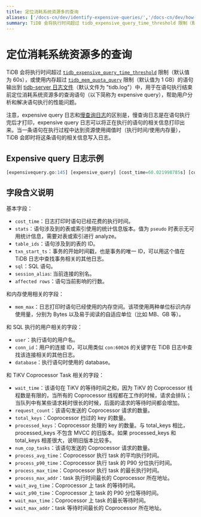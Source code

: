 ```yaml
---
title: 定位消耗系统资源多的查询
aliases: ['/docs-cn/dev/identify-expensive-queries/','/docs-cn/dev/how-to/maintain/identify-abnormal-queries/identify-expensive-queries/','/docs-cn/how-to/maintain/identify-abnormal-queries/identify-aborted-queries/','/docs-cn/dev/how-to/maintain/identify-abnormal-queries/identify-aborted-queries/']
summary: TiDB 会将执行时间超过 tidb_expensive_query_time_threshold 限制（默认值为 60s），或使用内存超过 tidb_mem_quota_query 限制（默认值为 1 GB）的语句输出到 tidb-server 日志文件中，用于定位消耗系统资源多的查询语句。expensive query 日志和慢查询日志的区别在于，expensive query 日志可以将正在执行的语句的相关信息打印出来。当一条语句在执行过程中达到资源使用阈值时，TiDB 会即时将这条语句的相关信息写入日志。
---
```


# 定位消耗系统资源多的查询

TiDB 会将执行时间超过 [`tidb_expensive_query_time_threshold`](/system-variables.md#tidb_expensive_query_time_threshold) 限制（默认值为 60s），或使用内存超过 [`tidb_mem_quota_query`](/system-variables.md#tidb_mem_quota_query) 限制（默认值为 1 GB）的语句输出到 [tidb-server 日志文件](/tidb-configuration-file.md#logfile)（默认文件为 "tidb.log"）中，用于在语句执行结束前定位消耗系统资源多的查询语句（以下简称为 expensive query），帮助用户分析和解决语句执行的性能问题。

注意，expensive query 日志和[慢查询日志](/identify-slow-queries.md)的区别是，慢查询日志是在语句执行完后才打印，expensive query 日志可以将正在执行的语句的相关信息打印出来。当一条语句在执行过程中达到资源使用阈值时（执行时间/使用内存量），TiDB 会即时将这条语句的相关信息写入日志。

## Expensive query 日志示例

```sql
[expensivequery.go:145] [expensive_query] [cost_time=60.021998785s] [cop_time=0.022540151s] [process_time=28.448316643s] [wait_time=0.045507163s] [request_count=430] [total_keys=3538276] [process_keys=3537846] [num_cop_tasks=430] [process_avg_time=0.066158875s] [process_p90_time=0.140427865s] [process_max_time=0.27903656s] [process_max_addr=tikv-1-peer:20160] [wait_avg_time=0.00010583s] [wait_p90_time=0.000358794s] [wait_max_time=0.001218721s] [wait_max_addr=tikv-1-peer:20160] [stats=usertable:451469035823955972] [conn=1621098504] [user=root] [database=test] [table_ids="[104]"] [txn_start_ts=451469037501677571] [mem_max="621043469 Bytes (592.3 MB)"] [sql="insert /*+ SET_VAR(tidb_dml_type=bulk) */ into usertable_2 select * from usertable limit 5000000"] [session_alias=] ["affected rows"=3505282]]
```

## 字段含义说明

基本字段：

* `cost_time`：日志打印时语句已经花费的执行时间。
* `stats`：语句涉及到的表或索引使用的统计信息版本。值为 `pseudo` 时表示无可用统计信息，需要对表或索引进行 analyze。
* `table_ids`：语句涉及到的表的 ID。
* `txn_start_ts`：事务的开始时间戳，也是事务的唯一 ID，可以用这个值在 TiDB 日志中查找事务相关的其他日志。
* `sql`：SQL 语句。
* `session_alias`: 当前连接的别名。
* `affected rows`：语句当前影响的行数。

和内存使用相关的字段：

* `mem_max`：日志打印时语句已经使用的内存空间。该项使用两种单位标识内存使用量，分别为 Bytes 以及易于阅读的自适应单位（比如 MB、GB 等）。

和 SQL 执行的用户相关的字段：

* `user`：执行语句的用户名。
* `conn_id`：用户的连接 ID，可以用类似 `con:60026` 的关键字在 TiDB 日志中查找该连接相关的其他日志。
* `database`：执行语句时使用的 database。

和 TiKV Coprocessor Task 相关的字段：

* `wait_time`：该语句在 TiKV 的等待时间之和，因为 TiKV 的 Coprocessor 线程数是有限的，当所有的 Coprocessor 线程都在工作的时候，请求会排队；当队列中有某些请求耗时很长的时候，后面的请求的等待时间都会增加。
* `request_count`：该语句发送的 Coprocessor 请求的数量。
* `total_keys`：Coprocessor 扫过的 key 的数量。
* `processed_keys`：Coprocessor 处理的 key 的数量。与 total_keys 相比，processed_keys 不包含 MVCC 的旧版本。如果 processed_keys 和 total_keys 相差很大，说明旧版本比较多。
* `num_cop_tasks`：该语句发送的 Coprocessor 请求的数量。
* `process_avg_time`：Coprocessor 执行 task 的平均执行时间。
* `process_p90_time`：Coprocessor 执行 task 的 P90 分位执行时间。
* `process_max_time`：Coprocessor 执行 task 的最长执行时间。
* `process_max_addr`：task 执行时间最长的 Coprocessor 所在地址。
* `wait_avg_time`：Coprocessor 上 task 的等待时间。
* `wait_p90_time`：Coprocessor 上 task 的 P90 分位等待时间。
* `wait_max_time`：Coprocessor 上 task 的最长等待时间。
* `wait_max_addr`：task 等待时间最长的 Coprocessor 所在地址。
